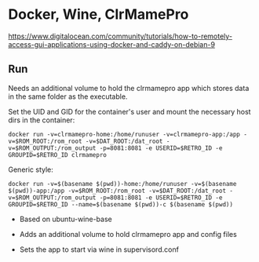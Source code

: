 # Docker, Wine, ClrMamePro

https://www.digitalocean.com/community/tutorials/how-to-remotely-access-gui-applications-using-docker-and-caddy-on-debian-9

## Run

Needs an additional volume to hold the clrmamepro app which stores data in the same folder as the executable.

Set the UID and GID for the container's user and mount the necessary host dirs in the container:

```
docker run -v=clrmamepro-home:/home/runuser -v=clrmamepro-app:/app -v=$ROM_ROOT:/rom_root -v=$DAT_ROOT:/dat_root -v=$ROM_OUTPUT:/rom_output -p=8081:8081 -e USERID=$RETRO_ID -e GROUPID=$RETRO_ID clrmamepro
```

Generic style:

```
docker run -v=$(basename $(pwd))-home:/home/runuser -v=$(basename $(pwd))-app:/app -v=$ROM_ROOT:/rom_root -v=$DAT_ROOT:/dat_root -v=$ROM_OUTPUT:/rom_output -p=8081:8081 -e USERID=$RETRO_ID -e GROUPID=$RETRO_ID --name=$(basename $(pwd))-c $(basename $(pwd))
```

* Based on ubuntu-wine-base

* Adds an additional volume to hold clrmamepro app and config files

* Sets the app to start via wine in supervisord.conf


